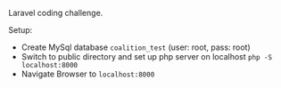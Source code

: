 Laravel coding challenge.

Setup:
- Create MySql database `coalition_test` (user: root, pass: root)
- Switch to public directory and set up php server on localhost `php -S localhost:8000`
- Navigate Browser to `localhost:8000`